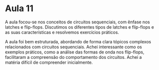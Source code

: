 # Aula 11

A aula focou-se nos conceitos de circuitos sequenciais, com ênfase nos latches e flip-flops. 
Discutimos os diferentes tipos de latches e flip-flops e as suas características e resolvemos exercícios práticos.

A aula foi bem estruturada, abordando de forma clara tópicos complexos relacionados com circuitos sequenciais. 
Achei interessante como os exemplos práticos, como a análise das formas de onda nos flip-flops, facilitaram a compreensão do comportamento dos circuitos. 
Achei a matéria difícil de compreender inicialmente.

